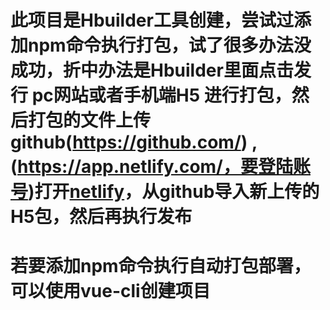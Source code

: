 # 此项目是Hbuilder工具创建，尝试过添加npm命令执行打包，试了很多办法没成功，折中办法是Hbuilder里面点击发行 pc网站或者手机端H5 进行打包，然后打包的文件上传github(https://github.com/) , (https://app.netlify.com/，要登陆账号)打开[netlify](https://app.netlify.com/)，从github导入新上传的H5包，然后再执行发布

# 若要添加npm命令执行自动打包部署，可以使用vue-cli创建项目

